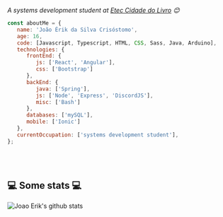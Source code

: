 <p><em>A systems development student at <a href="https://www.cps.sp.gov.br/etecs/etec-cidade-do-livro/">Etec Cidade do Livro</a> 😊</br></em></p>

```javascript
const aboutMe = {
   name: 'João Érik da Silva Crisóstomo',
   age: 16,
   code: [Javascript, Typescript, HTML, CSS, Sass, Java, Arduino],
   technologies: {
      frontEnd: {
         js: ['React', 'Angular'],
         css: ['Bootstrap']
      },
      backEnd: {
         java: ['Spring'],
         js: ['Node', 'Express', 'DiscordJS'],
         misc: ['Bash']
      },
      databases: ['mySQL'],
      mobile: ['Ionic']
   },
   currentOccupation: ['systems development student'],
};
```
</br></br>
<h2>💻 Some stats 💻</h2>

![Joao Erik's github stats](https://github-readme-stats.vercel.app/api?username=joao-erik2077&show_icons=true&title_color=fff&icon_color=79ff97&text_color=9f9f9f&bg_color=151515)
